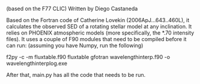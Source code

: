 (based on the F77 CLIC)
Written by Diego Castaneda

Based on the Fortran code of Catherine Lovekin (2006ApJ...643..460L), it calculates the observed SED of a rotating stellar model at any inclination. It relies on PHOENIX atmospheric models (more specifically, the *.70 intensity files).
It uses a couple of F90 modules that need to be compiled before it can run: (assuming you have Numpy, run the following)

f2py -c -m fluxtable.f90 fluxtable
gfotran wavelengthinterp.f90 -o wavelengthinterplog.exe

After that, main.py has all the code that needs to be run.
